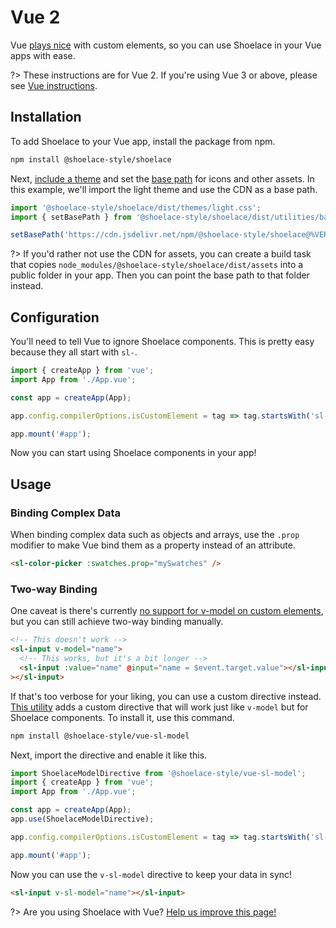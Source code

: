 # Vue 2

Vue [plays nice](https://custom-elements-everywhere.com/#vue) with custom elements, so you can use Shoelace in your Vue apps with ease.

?> These instructions are for Vue 2. If you're using Vue 3 or above, please see [Vue instructions](/frameworks/vue).

## Installation

To add Shoelace to your Vue app, install the package from npm.

```bash
npm install @shoelace-style/shoelace
```

Next, [include a theme](/getting-started/themes) and set the [base path](/getting-started/installation#setting-the-base-path) for icons and other assets. In this example, we'll import the light theme and use the CDN as a base path.

```jsx
import '@shoelace-style/shoelace/dist/themes/light.css';
import { setBasePath } from '@shoelace-style/shoelace/dist/utilities/base-path';

setBasePath('https://cdn.jsdelivr.net/npm/@shoelace-style/shoelace@%VERSION%/dist/');
```

?> If you'd rather not use the CDN for assets, you can create a build task that copies `node_modules/@shoelace-style/shoelace/dist/assets` into a public folder in your app. Then you can point the base path to that folder instead.

## Configuration

You'll need to tell Vue to ignore Shoelace components. This is pretty easy because they all start with `sl-`.

```js
import { createApp } from 'vue';
import App from './App.vue';

const app = createApp(App);

app.config.compilerOptions.isCustomElement = tag => tag.startsWith('sl-');

app.mount('#app');
```

Now you can start using Shoelace components in your app!

## Usage

### Binding Complex Data

When binding complex data such as objects and arrays, use the `.prop` modifier to make Vue bind them as a property instead of an attribute.

```html
<sl-color-picker :swatches.prop="mySwatches" />
```

### Two-way Binding

One caveat is there's currently [no support for v-model on custom elements](https://github.com/vuejs/vue/issues/7830), but you can still achieve two-way binding manually.

```html
<!-- This doesn't work -->
<sl-input v-model="name">
  <!-- This works, but it's a bit longer -->
  <sl-input :value="name" @input="name = $event.target.value"></sl-input
></sl-input>
```

If that's too verbose for your liking, you can use a custom directive instead. [This utility](https://www.npmjs.com/package/@shoelace-style/vue-sl-model) adds a custom directive that will work just like `v-model` but for Shoelace components. To install it, use this command.

```bash
npm install @shoelace-style/vue-sl-model
```

Next, import the directive and enable it like this.

```js
import ShoelaceModelDirective from '@shoelace-style/vue-sl-model';
import { createApp } from 'vue';
import App from './App.vue';

const app = createApp(App);
app.use(ShoelaceModelDirective);

app.config.compilerOptions.isCustomElement = tag => tag.startsWith('sl-');

app.mount('#app');
```

Now you can use the `v-sl-model` directive to keep your data in sync!

```html
<sl-input v-sl-model="name"></sl-input>
```

?> Are you using Shoelace with Vue? [Help us improve this page!](https://github.com/shoelace-style/shoelace/blob/next/docs/frameworks/vue.md)
